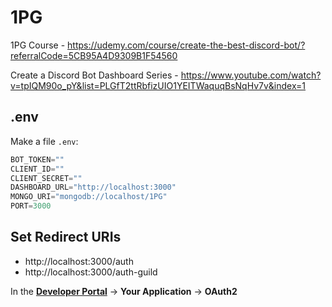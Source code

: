 # 1PG
1PG Course - https://udemy.com/course/create-the-best-discord-bot/?referralCode=5CB95A4D9309B1F54560

Create a Discord Bot Dashboard Series - https://www.youtube.com/watch?v=tpIQM90o_pY&list=PLGfT2ttRbfizUIO1YEITWaquqBsNqHv7v&index=1

## .env

Make a file `.env`:
```js
BOT_TOKEN=""
CLIENT_ID=""
CLIENT_SECRET=""
DASHBOARD_URL="http://localhost:3000"
MONGO_URI="mongodb://localhost/1PG"
PORT=3000
```

## Set Redirect URIs
+ http://localhost:3000/auth
+ http://localhost:3000/auth-guild

In the **[Developer Portal](https://discord.com/developers)** -> **Your Application** -> **OAuth2** 
